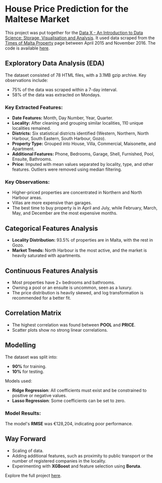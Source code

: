 # House Price Prediction for the Maltese Market

This project was put together for the [Data X - An Introduction to Data Science: Storage, Visualisation and Analysis](https://www.um.edu.mt/courses/studyunit/las3004). It used data scraped from the [Times of Malta Property](https://www.timesofmalta.com/classifieds/property-for-sale) page between April 2015 and November 2016. The code is available [here](https://github.com/zerafachris/playGround/tree/master/published/maltaHousePricing/code).

## Exploratory Data Analysis (EDA)

The dataset consisted of 78 HTML files, with a 3.1MB gzip archive. Key observations include:
- 75% of the data was scraped within a 7-day interval.
- 58% of the data was extracted on Mondays.

### Key Extracted Features:
- **Date Features:** Month, Day Number, Year, Quarter.
- **Locality:** After cleaning and grouping similar localities, 110 unique localities remained.
- **Districts:** Six statistical districts identified (Western, Northern, North Harbour, South Eastern, South Harbour, Gozo).
- **Property Type:** Grouped into House, Villa, Commercial, Maisonette, and Apartment.
- **Additional Features:** Phone, Bedrooms, Garage, Shell, Furnished, Pool, Ensuite, Bathrooms.
- **Price:** Imputed with mean values separated by locality, type, and other features. Outliers were removed using median filtering.

### Key Observations:
- Higher-priced properties are concentrated in Northern and North Harbour areas.
- Villas are more expensive than garages.
- The best time to buy property is in April and July, while February, March, May, and December are the most expensive months.

## Categorical Features Analysis
- **Locality Distribution:** 93.5% of properties are in Malta, with the rest in Gozo.
- **Market Trends:** North Harbour is the most active, and the market is heavily saturated with apartments.

## Continuous Features Analysis
- Most properties have 2+ bedrooms and bathrooms.
- Owning a pool or an ensuite is uncommon, seen as a luxury.
- The price distribution is heavily skewed, and log transformation is recommended for a better fit.

## Correlation Matrix
- The highest correlation was found between **POOL** and **PRICE**.
- Scatter plots show no strong linear correlations.

## Modelling

The dataset was split into:
- **90%** for training.
- **10%** for testing.

Models used:
- **Ridge Regression**: All coefficients must exist and be constrained to positive or negative values.
- **Lasso Regression**: Some coefficients can be set to zero.

### Model Results:
The model's **RMSE** was €128,204, indicating poor performance.

## Way Forward
- Scaling of data.
- Adding additional features, such as proximity to public transport or the number of registered companies in the locality.
- Experimenting with **XGBoost** and feature selection using **Boruta**.

Explore the full project [here](https://github.com/zerafachris/playGround/blob/master/published/maltaHousePricing/00_MaltaHousePrices.ipynb).
